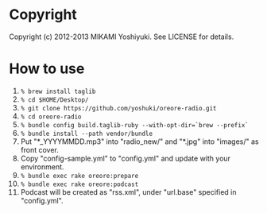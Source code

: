Copyright
==========

Copyright (c) 2012-2013 MIKAMI Yoshiyuki. See LICENSE for details.

How to use
==========

1. `% brew install taglib`
2. `% cd $HOME/Desktop/`
3. `% git clone https://github.com/yoshuki/oreore-radio.git`
4. `% cd oreore-radio`
5. `` % bundle config build.taglib-ruby --with-opt-dir=`brew --prefix` ``
6. `% bundle install --path vendor/bundle`
7. Put "\*\_YYYYMMDD.mp3" into "radio\_new/" and "\*.jpg" into "images/" as front cover.
8. Copy "config-sample.yml" to "config.yml" and update with your environment.
9. `% bundle exec rake oreore:prepare`
10. `% bundle exec rake oreore:podcast`
11. Podcast will be created as "rss.xml", under "url.base" specified in "config.yml".
